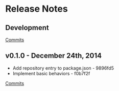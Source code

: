 # Release Notes

## Development

[Commits](https://github.com/walmartlabs/circus-stylus/compare/v0.1.0...master)

## v0.1.0 - December 24th, 2014
- Add repository entry to package.json - 9896fd5
- Implement basic behaviors - f0b7f2f

[Commits](https://github.com/walmartlabs/circus-stylus/compare/2c1ca4a...v0.1.0)
